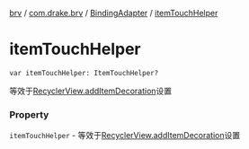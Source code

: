 [brv](../../index.md) / [com.drake.brv](../index.md) / [BindingAdapter](index.md) / [itemTouchHelper](./item-touch-helper.md)

# itemTouchHelper

`var itemTouchHelper: ItemTouchHelper?`

等效于[RecyclerView.addItemDecoration](#)设置

### Property

`itemTouchHelper` - 等效于[RecyclerView.addItemDecoration](#)设置
